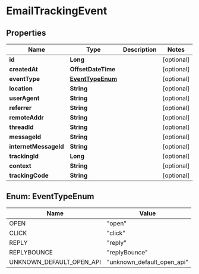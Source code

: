 

# EmailTrackingEvent


## Properties

| Name | Type | Description | Notes |
|------------ | ------------- | ------------- | -------------|
|**id** | **Long** |  |  [optional] |
|**createdAt** | **OffsetDateTime** |  |  [optional] |
|**eventType** | [**EventTypeEnum**](#EventTypeEnum) |  |  [optional] |
|**location** | **String** |  |  [optional] |
|**userAgent** | **String** |  |  [optional] |
|**referrer** | **String** |  |  [optional] |
|**remoteAddr** | **String** |  |  [optional] |
|**threadId** | **String** |  |  [optional] |
|**messageId** | **String** |  |  [optional] |
|**internetMessageId** | **String** |  |  [optional] |
|**trackingId** | **Long** |  |  [optional] |
|**context** | **String** |  |  [optional] |
|**trackingCode** | **String** |  |  [optional] |



## Enum: EventTypeEnum

| Name | Value |
|---- | -----|
| OPEN | &quot;open&quot; |
| CLICK | &quot;click&quot; |
| REPLY | &quot;reply&quot; |
| REPLYBOUNCE | &quot;replyBounce&quot; |
| UNKNOWN_DEFAULT_OPEN_API | &quot;unknown_default_open_api&quot; |



